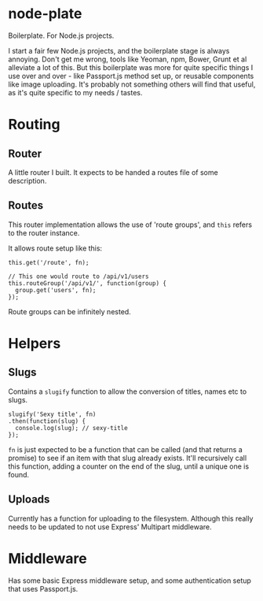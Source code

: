 node-plate
==========

Boilerplate. For Node.js projects.

I start a fair few Node.js projects, and the boilerplate stage is always annoying. Don't get me wrong, tools like Yeoman, npm, Bower, Grunt et al alleviate a lot of this. But this boilerplate was more for quite specific things I use over and over - like Passport.js method set up, or reusable components like image uploading. It's probably not something others will find that useful, as it's quite specific to my needs / tastes. 

# Routing 

## Router

A little router I built. It expects to be handed a routes file of some description. 

## Routes

This router implementation allows the use of 'route groups', and `this` refers to the router instance. 

It allows route setup like this:

```
this.get('/route', fn);

// This one would route to /api/v1/users
this.routeGroup('/api/v1/', function(group) {
  group.get('users', fn);
});    
```

Route groups can be infinitely nested. 

# Helpers 

## Slugs 

Contains a `slugify` function to allow the conversion of titles, names etc to slugs. 

```
slugify('Sexy title', fn)
.then(function(slug) {
  console.log(slug); // sexy-title
});
```

`fn` is just expected to be a function that can be called (and that returns a promise) to see if an item with that slug already exists. It'll recursively call this function, adding a counter on the end of the slug, until a unique one is found.

## Uploads 

Currently has a function for uploading to the filesystem. Although this really needs to be updated to not use Express' Multipart middleware. 

# Middleware 

Has some basic Express middleware setup, and some authentication setup that uses Passport.js. 






